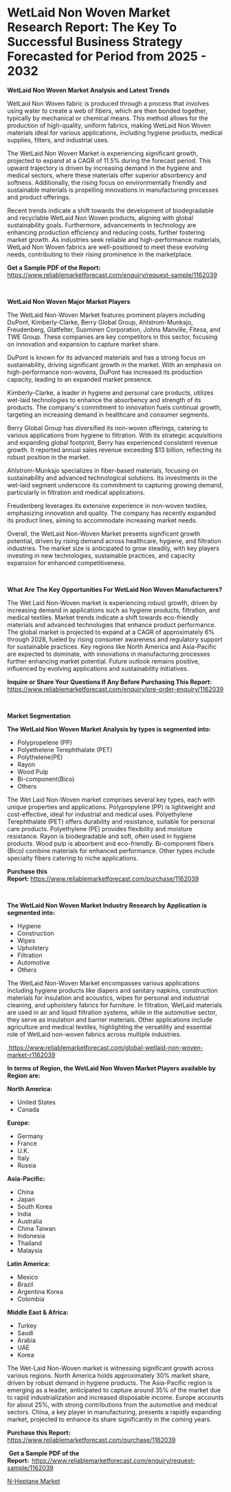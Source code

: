 <p><h1>WetLaid Non Woven Market Research Report: The Key To Successful Business Strategy Forecasted for Period from 2025 - 2032</h1></p><p><strong>WetLaid Non Woven Market Analysis and Latest Trends</strong></p>
<p><p>WetLaid Non Woven fabric is produced through a process that involves using water to create a web of fibers, which are then bonded together, typically by mechanical or chemical means. This method allows for the production of high-quality, uniform fabrics, making WetLaid Non Woven materials ideal for various applications, including hygiene products, medical supplies, filters, and industrial uses.</p><p>The WetLaid Non Woven Market is experiencing significant growth, projected to expand at a CAGR of 11.5% during the forecast period. This upward trajectory is driven by increasing demand in the hygiene and medical sectors, where these materials offer superior absorbency and softness. Additionally, the rising focus on environmentally friendly and sustainable materials is propelling innovations in manufacturing processes and product offerings.</p><p>Recent trends indicate a shift towards the development of biodegradable and recyclable WetLaid Non Woven products, aligning with global sustainability goals. Furthermore, advancements in technology are enhancing production efficiency and reducing costs, further fostering market growth. As industries seek reliable and high-performance materials, WetLaid Non Woven fabrics are well-positioned to meet these evolving needs, contributing to their rising prominence in the marketplace.</p></p>
<p><strong>Get a Sample PDF of the Report:&nbsp;</strong> <a href="https://www.reliablemarketforecast.com/enquiry/request-sample/1162039?utm_campaign=3106&utm_medium=2&utm_source=Github&utm_content=ia&utm_term=24032025&utm_id=wetlaid-non-woven">https://www.reliablemarketforecast.com/enquiry/request-sample/1162039</a></p>
<p>&nbsp;</p>
<p><strong>WetLaid Non Woven Major Market Players</strong></p>
<p><p>The WetLaid Non-Woven Market features prominent players including DuPont, Kimberly-Clarke, Berry Global Group, Ahlstrom-Munksjo, Freudenberg, Glatfelter, Suominen Corporation, Johns Manville, Fitesa, and TWE Group. These companies are key competitors in this sector, focusing on innovation and expansion to capture market share.</p><p>DuPont is known for its advanced materials and has a strong focus on sustainability, driving significant growth in the market. With an emphasis on high-performance non-wovens, DuPont has increased its production capacity, leading to an expanded market presence.</p><p>Kimberly-Clarke, a leader in hygiene and personal care products, utilizes wet-laid technologies to enhance the absorbency and strength of its products. The company's commitment to innovation fuels continual growth, targeting an increasing demand in healthcare and consumer segments.</p><p>Berry Global Group has diversified its non-woven offerings, catering to various applications from hygiene to filtration. With its strategic acquisitions and expanding global footprint, Berry has experienced consistent revenue growth. It reported annual sales revenue exceeding $13 billion, reflecting its robust position in the market.</p><p>Ahlstrom-Munksjo specializes in fiber-based materials, focusing on sustainability and advanced technological solutions. Its investments in the wet-laid segment underscore its commitment to capturing growing demand, particularly in filtration and medical applications.</p><p>Freudenberg leverages its extensive experience in non-woven textiles, emphasizing innovation and quality. The company has recently expanded its product lines, aiming to accommodate increasing market needs.</p><p>Overall, the WetLaid Non-Woven Market presents significant growth potential, driven by rising demand across healthcare, hygiene, and filtration industries. The market size is anticipated to grow steadily, with key players investing in new technologies, sustainable practices, and capacity expansion for enhanced competitiveness.</p></p>
<p>&nbsp;</p>
<p><strong>What Are The Key Opportunities For WetLaid Non Woven Manufacturers?</strong></p>
<p><p>The Wet Laid Non-Woven market is experiencing robust growth, driven by increasing demand in applications such as hygiene products, filtration, and medical textiles. Market trends indicate a shift towards eco-friendly materials and advanced technologies that enhance product performance. The global market is projected to expand at a CAGR of approximately 6% through 2028, fueled by rising consumer awareness and regulatory support for sustainable practices. Key regions like North America and Asia-Pacific are expected to dominate, with innovations in manufacturing processes further enhancing market potential. Future outlook remains positive, influenced by evolving applications and sustainability initiatives.</p></p>
<p><strong>Inquire or Share Your Questions If Any Before Purchasing This Report:</strong> <a href="https://www.reliablemarketforecast.com/enquiry/pre-order-enquiry/1162039?utm_campaign=3106&utm_medium=2&utm_source=Github&utm_content=ia&utm_term=24032025&utm_id=wetlaid-non-woven">https://www.reliablemarketforecast.com/enquiry/pre-order-enquiry/1162039</a></p>
<p>&nbsp;</p>
<p><strong>Market Segmentation</strong></p>
<p><strong>The WetLaid Non Woven Market Analysis by types is segmented into:</strong></p>
<p><ul><li>Polypropelene (PP)</li><li>Polyethelene Terephthalate (PET)</li><li>Polythelene(PE)</li><li>Rayon</li><li>Wood Pulp</li><li>Bi-component(Bico)</li><li>Others</li></ul></p>
<p><p>The Wet Laid Non-Woven market comprises several key types, each with unique properties and applications. Polypropylene (PP) is lightweight and cost-effective, ideal for industrial and medical uses. Polyethylene Terephthalate (PET) offers durability and resistance, suitable for personal care products. Polyethylene (PE) provides flexibility and moisture resistance. Rayon is biodegradable and soft, often used in hygiene products. Wood pulp is absorbent and eco-friendly. Bi-component fibers (Bico) combine materials for enhanced performance. Other types include specialty fibers catering to niche applications.</p></p>
<p><strong>Purchase this Report:&nbsp;</strong><a href="https://www.reliablemarketforecast.com/purchase/1162039?utm_campaign=3106&utm_medium=2&utm_source=Github&utm_content=ia&utm_term=24032025&utm_id=wetlaid-non-woven">https://www.reliablemarketforecast.com/purchase/1162039</a></p>
<p>&nbsp;</p>
<p><strong>The WetLaid Non Woven Market Industry Research by Application is segmented into:</strong></p>
<p><ul><li>Hygiene</li><li>Construction</li><li>Wipes</li><li>Upholstery</li><li>Filtration</li><li>Automotive</li><li>Others</li></ul></p>
<p><p>The WetLaid Non-Woven Market encompasses various applications including hygiene products like diapers and sanitary napkins, construction materials for insulation and acoustics, wipes for personal and industrial cleaning, and upholstery fabrics for furniture. In filtration, WetLaid materials are used in air and liquid filtration systems, while in the automotive sector, they serve as insulation and barrier materials. Other applications include agriculture and medical textiles, highlighting the versatility and essential role of WetLaid non-woven fabrics across multiple industries.</p></p>
<p><a href="https://www.reliablemarketforecast.com/global-wetlaid-non-woven-market-r1162039?utm_campaign=3106&utm_medium=2&utm_source=Github&utm_content=ia&utm_term=24032025&utm_id=wetlaid-non-woven">&nbsp;https://www.reliablemarketforecast.com/global-wetlaid-non-woven-market-r1162039</a></p>
<p><strong>In terms of Region, the WetLaid Non Woven Market Players available by Region are:</strong></p>
<p>
    <p> <strong> North America: </strong>
        <ul>
            <li>United States</li>
            <li>Canada</li>
        </ul>
        </p> 
    <p> <strong> Europe: </strong>
        <ul>
            <li>Germany</li>
            <li>France</li>
            <li>U.K.</li>
            <li>Italy</li>
            <li>Russia</li>
        </ul>
        </p> 
    <p> <strong> Asia-Pacific: </strong>
        <ul>
            <li>China</li>
            <li>Japan</li>
            <li>South Korea</li>
            <li>India</li>
            <li>Australia</li>
            <li>China Taiwan</li>
            <li>Indonesia</li>
            <li>Thailand</li>
            <li>Malaysia</li>
        </ul>
        </p> 
    <p> <strong> Latin America: </strong>
        <ul>
            <li>Mexico</li>
            <li>Brazil</li>
            <li>Argentina Korea</li>
            <li>Colombia</li>
        </ul>
        </p> 
    <p> <strong> Middle East & Africa: </strong>
        <ul>
            <li>Turkey</li>
            <li>Saudi</li>
            <li>Arabia</li>
            <li>UAE</li>
            <li>Korea</li>
        </ul>
    </p>
    </p>
<p><p>The Wet-Laid Non-Woven market is witnessing significant growth across various regions. North America holds approximately 30% market share, driven by robust demand in hygiene products. The Asia-Pacific region is emerging as a leader, anticipated to capture around 35% of the market due to rapid industrialization and increased disposable income. Europe accounts for about 25%, with strong contributions from the automotive and medical sectors. China, a key player in manufacturing, presents a rapidly expanding market, projected to enhance its share significantly in the coming years.</p></p>
<p><strong>Purchase this Report: </strong><a href="https://www.reliablemarketforecast.com/purchase/1162039?utm_campaign=3106&utm_medium=2&utm_source=Github&utm_content=ia&utm_term=24032025&utm_id=wetlaid-non-woven">https://www.reliablemarketforecast.com/purchase/1162039</a></p>
<p>&nbsp;<strong>Get a Sample PDF of the Report:&nbsp;&nbsp;</strong><a href="https://www.reliablemarketforecast.com/enquiry/request-sample/1162039?utm_campaign=3106&utm_medium=2&utm_source=Github&utm_content=ia&utm_term=24032025&utm_id=wetlaid-non-woven">https://www.reliablemarketforecast.com/enquiry/request-sample/1162039</a></p>
<p><strong></strong></p>
<p><p><a href="https://github.com/duscarajlha/Market-Research-Report-List-1/blob/main/n-heptane-market.md?utm_campaign=3106&utm_medium=2&utm_source=Github&utm_content=ia&utm_term=24032025&utm_id=wetlaid-non-woven">N-Heptane Market</a></p></p>